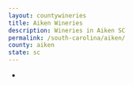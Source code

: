 ```yaml
---
layout: countywineries
title: Aiken Wineries
description: Wineries in Aiken SC
permalink: /south-carolina/aiken/
county: aiken
state: sc
---
```

-
